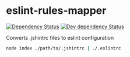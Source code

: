 # eslint-rules-mapper
[![Dependency Status](https://david-dm.org/valorkin/eslint-rules-mapper.svg)](https://david-dm.org/valorkin/eslint-rules-mapper)
[![Dev dependency Status](https://david-dm.org/valorkin/eslint-rules-mapper/dev-status.svg)](https://david-dm.org/valorkin/eslint-rules-mapper#info=devDependencies)

Converts .jshintrc files to eslint configuration

```sh
node index ./path/to/.jshintrc | ./.eslintrc
```
